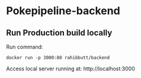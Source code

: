 # Pokepipeline-backend

## Run Production build locally
Run command:
```
docker run -p 3000:80 rahibbutt/backend
```

Access local server running at:
http://localhost:3000